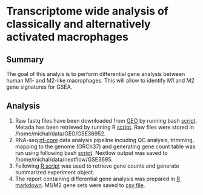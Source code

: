 # Transcriptome wide analysis of classically and alternatively activated macrophages

## Summary

The goal of this analyis is to perform differential gene analysis between human M1- and M2-like macrophages. This will allow to identify M1 and M2 gene signatures for GSEA.

## Analysis

1. Raw fastq files have been downloaded from [GEO](https://www.ncbi.nlm.nih.gov/geo/query/acc.cgi?acc=GSE36952) by running bash [script](scripts/bin/fastdump.sh). Metada has been retrieved by running R [script](scripts/bin/importGEOdata.R). Raw files were stored in /home/michal/data/GEO/GSE36952.
2. RNA-seq [nf-core](https://github.com/nf-core/rnaseq) data analysis pipeline incuding QC analysis, trimming, mapping to the genome (GRCh37) and generating gene count table was run using following bash [script](scripts/bin/nextflow.sh). Nextlow output was saved to /home/michal/data/nextflow/GSE3695.
3. Following [R script](x) was used to retrieve gene counts and generate summarized experiment object.
4. The report containing differential gene analysis was prepared in [R markdown](x). M1/M2 gene sets were saved to [csv file]().

